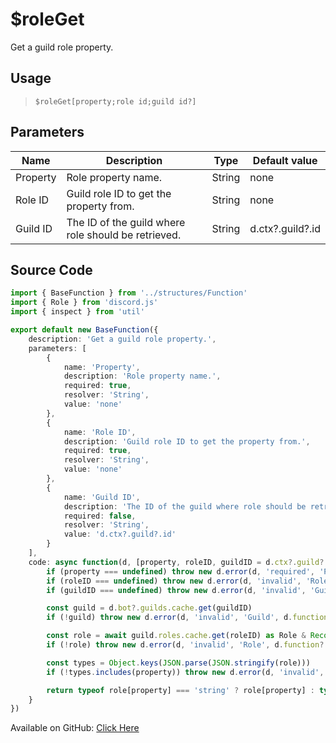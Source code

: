 # $roleGet
Get a guild role property.
## Usage
> `$roleGet[property;role id;guild id?]`
## Parameters
|   Name   |                     Description                     |  Type  |  Default value   |
|----------|-----------------------------------------------------|--------|------------------|
| Property | Role property name.                                 | String | none             |
| Role ID  | Guild role ID to get the property from.             | String | none             |
| Guild ID | The ID of the guild where role should be retrieved. | String | d.ctx?.guild?.id |

## Source Code
```ts
import { BaseFunction } from '../structures/Function'
import { Role } from 'discord.js'
import { inspect } from 'util'

export default new BaseFunction({
    description: 'Get a guild role property.',
    parameters: [
        {
            name: 'Property',
            description: 'Role property name.',
            required: true,
            resolver: 'String',
            value: 'none'
        },
        {
            name: 'Role ID',
            description: 'Guild role ID to get the property from.',
            required: true,
            resolver: 'String',
            value: 'none'
        },
        {
            name: 'Guild ID',
            description: 'The ID of the guild where role should be retrieved.',
            required: false,
            resolver: 'String',
            value: 'd.ctx?.guild?.id'
        }
    ],
    code: async function(d, [property, roleID, guildID = d.ctx?.guild?.id]) {
        if (property === undefined) throw new d.error(d, 'required', 'Property Name', d.function?.name!)
        if (roleID === undefined) throw new d.error(d, 'invalid', 'Role ID', d.function?.name!)
        if (guildID === undefined) throw new d.error(d, 'invalid', 'Guild ID', d.function?.name!)

        const guild = d.bot?.guilds.cache.get(guildID)
        if (!guild) throw new d.error(d, 'invalid', 'Guild', d.function?.name!)

        const role = await guild.roles.cache.get(roleID) as Role & Record<string, string>
        if (!role) throw new d.error(d, 'invalid', 'Role', d.function?.name!)

        const types = Object.keys(JSON.parse(JSON.stringify(role)))
        if (!types.includes(property)) throw new d.error(d, 'invalid', 'Property', d.function?.name!)

        return typeof role[property] === 'string' ? role[property] : typeof role[property] === 'number' ? role[property].toString() : inspect(role[property])
    }
})
```
Available on GitHub: [Click Here](https://github.com/Cyberghxst/bdjs/blob/v1/src/functions/roleGet.ts)